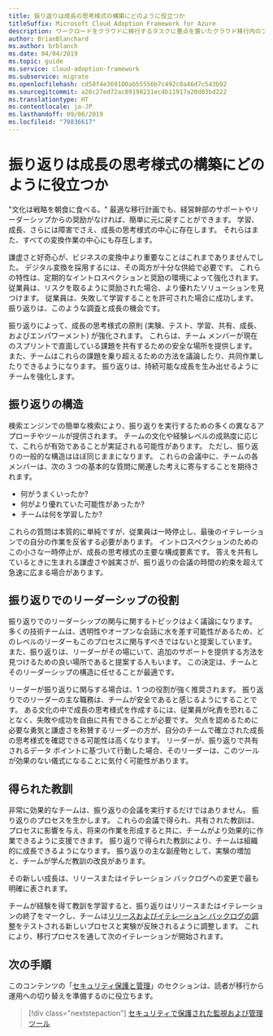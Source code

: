 ```yaml
---
title: 振り返りは成長の思考様式の構築にどのように役立つか
titleSuffix: Microsoft Cloud Adoption Framework for Azure
description: ワークロードをクラウドに移行するタスクに重点を置いたクラウド移行内のプロセス。
author: BrianBlanchard
ms.author: brblanch
ms.date: 04/04/2019
ms.topic: guide
ms.service: cloud-adoption-framework
ms.subservice: migrate
ms.openlocfilehash: cd58f4e369100ab55556b7c492c0a46d7c543b92
ms.sourcegitcommit: a26c27ed72ac89198231ec4b11917a20d03bd222
ms.translationtype: HT
ms.contentlocale: ja-JP
ms.lasthandoff: 09/06/2019
ms.locfileid: "70836617"
---
```

<!-- markdownlint-disable MD026 -->

# <a name="how-do-retrospectives-help-build-a-growth-mindset"></a>振り返りは成長の思考様式の構築にどのように役立つか

"文化は戦略を朝食に食べる。" 最適な移行計画でも、経営幹部のサポートやリーダーシップからの奨励がなければ、簡単に元に戻すことができます。 学習、成長、さらには障害でさえ、成長の思考様式の中心に存在します。 それらはまた、すべての変換作業の中心にも存在します。

謙虚さと好奇心が、ビジネスの変換中より重要なことはこれまでありませんでした。 デジタル変換を採用するには、その両方が十分な供給で必要です。 これらの特性は、定期的なイントロスペクションと奨励の環境によって強化されます。 従業員は、リスクを取るように奨励された場合、より優れたソリューションを見つけます。 従業員は、失敗して学習することを許可された場合に成功します。 振り返りは、このような調査と成長の機会です。

振り返りによって、成長の思考様式の原則 (実験、テスト、学習、共有、成長、およびエンパワーメント) が強化されます。 これらは、チーム メンバーが現在のスプリントで直面している課題を共有するための安全な場所を提供します。 また、チームはこれらの課題を乗り超えるための方法を議論したり、共同作業したりできるようになります。 振り返りは、持続可能な成長を生み出せるようにチームを強化します。

## <a name="retrospective-structure"></a>振り返りの構造

検索エンジンでの簡単な検索により、振り返りを実行するための多くの異なるアプローチやツールが提供されます。 チームの文化や経験レベルの成熟度に応じて、これらが有効であることが実証される可能性があります。 ただし、振り返りの一般的な構造はほぼ同じままになります。 これらの会議中に、チームの各メンバーは、次の 3 つの基本的な質問に関連した考えに寄与することを期待されます。

- 何がうまくいったか?
- 何がより優れていた可能性があったか?
- チームは何を学習したか?

これらの質問は本質的に単純ですが、従業員は一時停止し、最後のイテレーションでの自分の作業を反省する必要があります。 イントロスペクションのためのこの小さな一時停止が、成長の思考様式の主要な構成要素です。 答えを共有しているときに生まれる謙虚さや誠実さが、振り返りの会議の時間の約束を超えて急速に広まる場合があります。

## <a name="leaderships-role-in-a-retrospective"></a>振り返りでのリーダーシップの役割

振り返りでのリーダーシップの関与に関するトピックはよく議論になります。 多くの技術チームは、透明性やオープンな会話に水を差す可能性があるため、どのレベルのリーダーもこのプロセスに関与すべきではないと提案しています。 また、振り返りは、リーダーがその場にいて、追加のサポートを提供する方法を見つけるための良い場所であると提案する人もいます。 この決定は、チームとそのリーダーシップの構造に任せることが最適です。

リーダーが振り返りに関与する場合は、1 つの役割が強く推奨されます。 振り返りでのリーダーの主な職務は、チームが安全であると感じるようにすることです。 ある文化の中で成長の思考様式を作成するには、従業員が叱責を恐れることなく、失敗や成功を自由に共有できることが必要です。 欠点を認めるために必要な勇気と謙虚さを称賛するリーダーの方が、自分のチームで確立された成長の思考様式を確認できる可能性は高くなります。 リーダーが、振り返りで共有されるデータ ポイントに基づいて行動した場合、そのリーダーは、このツールが効果のない儀式になることに気付く可能性があります。

## <a name="lessons-learned"></a>得られた教訓

非常に効果的なチームは、振り返りの会議を実行するだけではありません。 振り返りのプロセスを生かします。 これらの会議で得られ、共有された教訓は、プロセスに影響を与え、将来の作業を形成すると共に、チームがより効果的に作業できるように支援できます。 振り返りで得られた教訓により、チームは組織的に成長できるようになります。 振り返りの主な副産物として、実験の増加と、チームが学んだ教訓の改良があります。

その新しい成長は、リリースまたはイテレーション バックログへの変更で最も明確に表されます。

チームが経験を得て教訓を学習すると、振り返りはリリースまたはイテレーションの終了をマークし、チームは[リリースおよびイテレーション バックログの調整](../assess/release-iteration-backlog.md)をテストされる新しいプロセスと実験が反映されるように調整します。 これにより、移行プロセスを通して次のイテレーションが開始されます。

## <a name="next-steps"></a>次の手順

このコンテンツの「[セキュリティ保護と管理](../secure-and-manage/index.md)」のセクションは、読者が移行から運用への切り替えを準備するのに役立ちます。

> [!div class="nextstepaction"]
> [セキュリティで保護された監視および管理ツール](../secure-and-manage/index.md)
